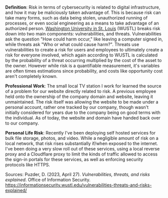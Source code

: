 **Definition**: Risk in terms of cybersecurity is related to digital infrastructure, and how it may be maliciously taken advantage of. This is because risk can take many forms, such as data being stolen, unauthorized running of processes, or even social engineering as a means to take advantage of an authorized person. [Washington University in St. Louis](https://informationsecurity.wustl.edu/vulnerabilities-threats-and-risks-explained/) (WUSTL) breaks risk down into two main components: vulnerabilities, and threats. Vulnerabilities ask the question "How could harm occur," like leaving a computer signed in, while threats ask "Who or what could cause harm?". Threats use vulnerabilities to create a risk for users and employees to ultimately create a risk for everyone involved, which again according to WUSTL is calculated by the probability of a threat occurring multiplied by the cost of the asset to the owner. However while risk is a quantifiable measurement, it's variables are often times estimations since probability, and costs like opportunity cost aren't completely known.

**Professional Work**: The small local TV station I work for learned the source of a problem for our website directly related to risk. A previous employee held onto the ownership of the company domain and website, leaving it unmaintained. The risk itself was allowing the website to be made under a personal account, rather one tracked by our company, though wasn't initially considered for years due to the company being on good terms with the individual. As of today, the website and domain have handed back over to our company.

**Personal Life Risk**: Recently I've been deploying self hosted services for bulk file storage, photos, and video. While a negligible amount of risk on a local network, that risk rises substantially if/when exposed to the internet. I've been doing a very slow roll out of these services, using a local reverse proxy and a Cloudflare proxy to limit the kinds of traffic allowed to access the sign-in portals for these services, as well as enforcing security protocols like HTTPS.

Sources:
Puzder, D. (2023, April 27). _Vulnerabilities, threats, and risks explained_. Office of Information Security. https://informationsecurity.wustl.edu/vulnerabilities-threats-and-risks-explained/